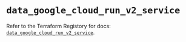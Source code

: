 # `data_google_cloud_run_v2_service`

Refer to the Terraform Registory for docs: [`data_google_cloud_run_v2_service`](https://registry.terraform.io/providers/hashicorp/google-beta/5.10.0/docs/data-sources/google_cloud_run_v2_service).
